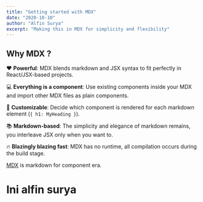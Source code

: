 ```yaml
---
title: "Getting started with MDX"
date: "2020-10-10"
author: "Alfin Surya"
excerpt: "Making this in MDX for simplicity and flexibility"
---
```


## Why MDX ?

❤️ **Powerful**: MDX blends markdown and JSX syntax to fit perfectly in
React/JSX-based projects.

💻 **Everything is a component**: Use existing components inside your
MDX and import other MDX files as plain components.

🔧 **Customizable**: Decide which component is rendered for each markdown
element (`{ h1: MyHeading }`).

📚 **Markdown-based**: The simplicity and elegance of markdown remains,
you interleave JSX only when you want to.

🔥 **Blazingly blazing fast**: MDX has no runtime, all compilation occurs
during the build stage.

[MDX](https://mdxjs.com) is markdown for component era.

# Ini alfin surya